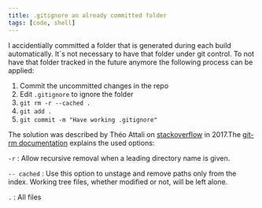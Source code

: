 ```yaml
---
title: .gitignore an already committed folder
tags: [code, shell]
---
```

I accidentially committed a folder that is generated during each build automatically. It´s not necessary to have that folder under git control. To not have that folder tracked in the future anymore the following process can be applied:

1. Commit the uncommitted changes in the repo 
2. Edit `.gitignore` to ignore the folder
3. `git rm -r --cached .`  
5. `git add .`  
5. `git commit -m "Have working .gitignore"` 

The solution was described by Théo Attali on [stackoverflow](https://stackoverflow.com/a/43142955) in 2017.The [git-rm documentation](https://git-scm.com/docs/git-rm) explains the used options:

`-r`
: Allow recursive removal when a leading directory name is given.

`-- cached`
: Use this option to unstage and remove paths only from the index. Working tree files, whether modified or not, will be left alone.

`.`
: All files
